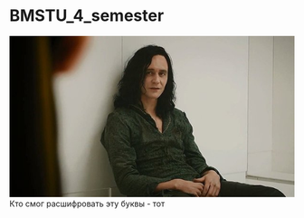 # BMSTU_4_semester
![Насколько же ты в отчаянии](https://github.com/nafanasundukukrali/BMSTU_4_semester/blob/main/1011.jpg?raw=true)
Кто смог расшифровать эту буквы - тот 
